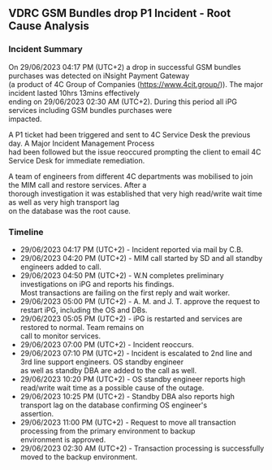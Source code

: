 ## VDRC GSM Bundles drop P1 Incident - Root Cause Analysis

### Incident Summary
On 29/06/2023 04:17 PM (UTC+2) a drop in successful GSM bundles purchases was detected on iNsight Payment Gateway  
(a product of 4C Group of Companies (https://www.4cit.group/)). The major incident lasted 10hrs 13mins effectively  
ending on 29/06/2023 02:30 AM (UTC+2). During this period all iPG services including GSM bundles purchases were  
impacted.  
  
A P1 ticket had been triggered and sent to 4C Service Desk the previous day. A Major Incident Management Process  
had been followed but the issue reoccured prompting the client to email 4C Service Desk for immediate remediation.  
  
A team of engineers from different 4C departments was mobilised to join the MIM call and restore services. After a  
thorough investigation it was established that very high read/write wait time as well as very high transport lag  
on the database was the root cause.  
  
### Timeline  
* 29/06/2023 04:17 PM (UTC+2) - Incident reported via mail by C.B.  
* 29/06/2023 04:20 PM (UTC+2) - MIM call started by SD and all standby engineers added to call.  
* 29/06/2023 04:50 PM (UTC+2) - W.N completes preliminary investigations on iPG and reports his findings.  
Most transactions are failing on the first reply and wait worker.  
* 29/06/2023 05:00 PM (UTC+2) - A. M. and J. T. approve the request to restart iPG, including the OS and DBs.  
* 29/06/2023 05:05 PM (UTC+2) - iPG is restarted and services are restored to normal. Team remains on  
call to monitor services.  
* 29/06/2023 07:00 PM (UTC+2) - Incident reoccurs.  
* 29/06/2023 07:10 PM (UTC+2) - Incident is escalated to 2nd line and 3rd line support engineers. OS standby engineer  
as well as standby DBA are added to the call as well.  
* 29/06/2023 10:20 PM (UTC+2) - OS standby engineer reports high read/write wait time as a possible cause of the outage.  
* 29/06/2023 10:25 PM (UTC+2) - Standby DBA also reports high transport lag on the database confirming OS engineer's  
assertion.  
* 29/06/2023 11:00 PM (UTC+2) - Request to move all transaction processing from the primary environment to backup  
environment is approved.  
* 29/06/2023 02:30 AM (UTC+2) - Transaction processing is successfully moved to the backup environment.  

